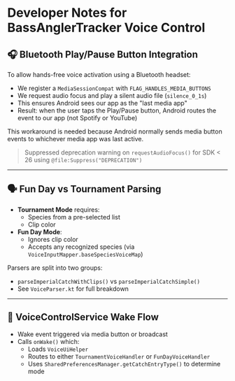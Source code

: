 # Developer Notes for BassAnglerTracker Voice Control

## 🎧 Bluetooth Play/Pause Button Integration

To allow hands-free voice activation using a Bluetooth headset:

- We register a `MediaSessionCompat` with `FLAG_HANDLES_MEDIA_BUTTONS`
- We request audio focus and play a silent audio file (`silence_0_1s`)
- This ensures Android sees our app as the "last media app"
- Result: when the user taps the Play/Pause button, Android routes the event to our app (not Spotify or YouTube)

This workaround is needed because Android normally sends media button events to whichever media app was last active.

> Suppressed deprecation warning on `requestAudioFocus()` for SDK < 26 using `@file:Suppress("DEPRECATION")`

---

## 🗣️ Fun Day vs Tournament Parsing

- **Tournament Mode** requires:
  - Species from a pre-selected list
  - Clip color
- **Fun Day Mode**:
  - Ignores clip color
  - Accepts any recognized species (via `VoiceInputMapper.baseSpeciesVoiceMap`)

Parsers are split into two groups:
- `parseImperialCatchWithClips()` vs `parseImperialCatchSimple()`
- See `VoiceParser.kt` for full breakdown

---

## 🧠 VoiceControlService Wake Flow

- Wake event triggered via media button or broadcast
- Calls `onWake()` which:
  - Loads `VoiceUiHelper`
  - Routes to either `TournamentVoiceHandler` or `FunDayVoiceHandler`
  - Uses `SharedPreferencesManager.getCatchEntryType()` to determine mode

